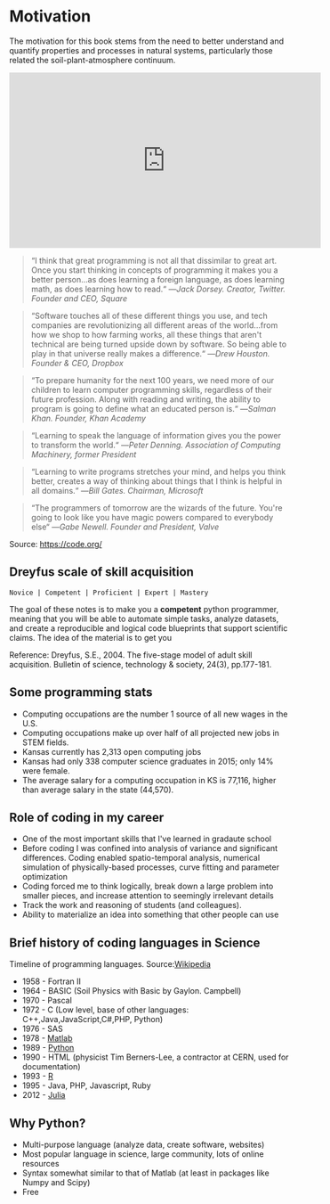 # Motivation

The motivation for this book stems from the need to better understand and quantify properties and processes in natural systems, particularly those related the soil-plant-atmosphere continuum.


<iframe width="560" height="315" src="https://www.youtube.com/embed/nKIu9yen5nc" frameborder="0" allow="accelerometer; autoplay; encrypted-media; gyroscope; picture-in-picture" allowfullscreen></iframe>


>“I think that great programming is not all that dissimilar to great art. Once you start thinking in concepts of programming it makes you a better person...as does learning a foreign language, as does learning math, as does learning how to read.“ —*Jack Dorsey. Creator, Twitter. Founder and CEO, Square*

>“Software touches all of these different things you use, and tech companies are revolutionizing all different areas of the world...from how we shop to how farming works, all these things that aren't technical are being turned upside down by software. So being able to play in that universe really makes a difference.“ —*Drew Houston. Founder & CEO, Dropbox*

>“To prepare humanity for the next 100 years, we need more of our children to learn computer programming skills, regardless of their future profession. Along with reading and writing, the ability to program is going to define what an educated person is.“ —*Salman Khan. Founder, Khan Academy*

>“Learning to speak the language of information gives you the power to transform the world.“ —*Peter Denning. Association of Computing Machinery, former President*

>“Learning to write programs stretches your mind, and helps you think better, creates a way of thinking about things that I think is helpful in all domains.“ —*Bill Gates. Chairman, Microsoft*

>“The programmers of tomorrow are the wizards of the future. You're going to look like you have magic powers compared to everybody else“ —*Gabe Newell. Founder and President, Valve*

Source: <https://code.org/>


## Dreyfus scale of skill acquisition

    Novice | Competent | Proficient | Expert | Mastery

The goal of these notes is to make you a **competent** python programmer, meaning that you will be able to automate simple tasks, analyze datasets, and create a reproducible and logical code blueprints that support scientific claims. The idea of the material is to get you

Reference: Dreyfus, S.E., 2004. The five-stage model of adult skill acquisition. Bulletin of science, technology & society, 24(3), pp.177-181.

## Some programming stats

* Computing occupations are the number 1 source of all new wages in the U.S. 
* Computing occupations make up over half of all projected new jobs in STEM fields.
* Kansas currently has 2,313 open computing jobs
* Kansas had only 338 computer science graduates in 2015; only 14% were female.
* The average salary for a computing occupation in KS is 77,116, higher than average salary in the state (44,570).

## Role of coding in my career

* One of the most important skills that I've learned in gradaute school
* Before coding I was confined into analysis of variance and significant differences. Coding enabled spatio-temporal analysis, numerical simulation of physically-based processes, curve fitting and parameter optimization
* Coding forced me to think logically, break down a large problem into smaller pieces, and increase attention to seemingly irrelevant details
* Track the work and reasoning of students (and colleagues).
* Ability to materialize an idea into something that other people can use

## Brief history of coding languages in Science

Timeline of programming languages. Source:[Wikipedia](https://www.wikiwand.com/en/Timeline_of_programming_languages)

* 1958 - Fortran II
* 1964 - BASIC (Soil Physics with Basic by Gaylon. Campbell)
* 1970 - Pascal
* 1972 - C (Low level, base of other languages: C++,Java,JavaScript,C#,PHP, Python)
* 1976 - SAS
* 1978 - [Matlab](https://www.mathworks.com/products/matlab.html)
* 1989 - [Python](https://www.python.org/)
* 1990 - HTML (physicist Tim Berners-Lee, a contractor at CERN, used for documentation)
* 1993 - [R](https://www.r-project.org/)
* 1995 - Java, PHP, Javascript, Ruby
* 2012 - [Julia](https://julialang.org/)

## Why Python?

* Multi-purpose language (analyze data, create software, websites)
* Most popular language in science, large community, lots of online resources
* Syntax somewhat similar to that of Matlab (at least in packages like Numpy and Scipy)
* Free
